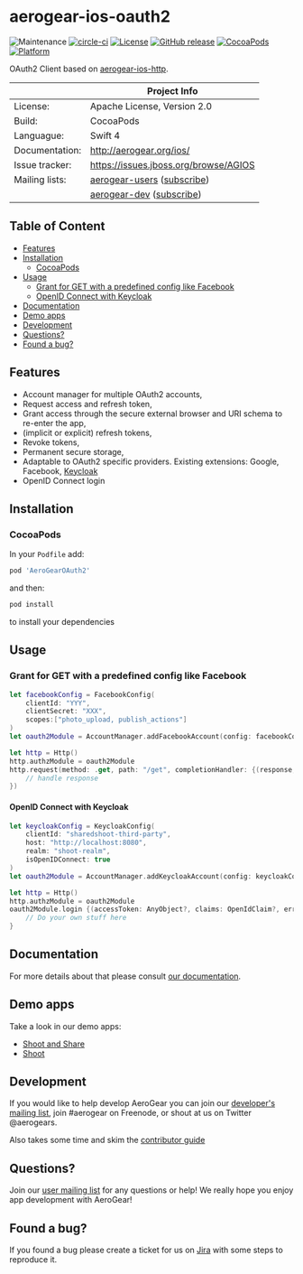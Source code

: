 # aerogear-ios-oauth2 

![Maintenance](https://img.shields.io/maintenance/yes/2017.svg)
[![circle-ci](https://img.shields.io/circleci/project/github/aerogear/aerogear-ios-oauth2/master.svg)](https://circleci.com/gh/aerogear/aerogear-ios-oauth2)
[![License](https://img.shields.io/badge/-Apache%202.0-blue.svg)](https://opensource.org/s/Apache-2.0)
[![GitHub release](https://img.shields.io/github/release/aerogear/aerogear-ios-oauth2.svg)](https://github.com/aerogear/aerogear-ios-oauth2/releases)
[![CocoaPods](https://img.shields.io/cocoapods/v/AeroGearOAuth2.svg)](https://cocoapods.org/pods/AeroGearOAuth2)
[![Platform](https://img.shields.io/cocoapods/p/AeroGearOAuth2.svg)](https://cocoapods.org/pods/AeroGearOAuth2)

OAuth2 Client based on [aerogear-ios-http](https://github.com/aerogear/aerogear-ios-http).

|                 | Project Info                                 |
| --------------- | -------------------------------------------- |
| License:        | Apache License, Version 2.0                  |
| Build:          | CocoaPods                                    |
| Languague:      | Swift 4                                      |
| Documentation:  | http://aerogear.org/ios/                     |
| Issue tracker:  | https://issues.jboss.org/browse/AGIOS        |
| Mailing lists:  | [aerogear-users](http://aerogear-users.1116366.n5.nabble.com/) ([subscribe](https://lists.jboss.org/mailman/listinfo/aerogear-users))                            |
|                 | [aerogear-dev](http://aerogear-dev.1069024.n5.nabble.com/) ([subscribe](https://lists.jboss.org/mailman/listinfo/aerogear-dev))                              |

## Table of Content

* [Features](#features)
* [Installation](#installation)
   * [CocoaPods](#cocoapods)
* [Usage](#usage)
   * [Grant for GET with a predefined config like Facebook](#grant-for-get-with-a-predefined-config-like-facebook)
   * [OpenID Connect with Keycloak](#openid-connect-with-keycloak)
* [Documentation](#documentation)
* [Demo apps](#demo-apps)
* [Development](#development)
* [Questions?](#questions)
* [Found a bug?](#found-a-bug)

## Features

* Account manager for multiple OAuth2 accounts,
* Request access and refresh token,
* Grant access through the secure external browser and URI schema to re-enter the app,
* (implicit or explicit) refresh tokens,
* Revoke tokens,
* Permanent secure storage,
* Adaptable to OAuth2 specific providers. Existing extensions: Google, Facebook, [Keycloak](http://keycloak.jboss.org/)
* OpenID Connect login

## Installation

### CocoaPods

In your `Podfile` add:

```bash
pod 'AeroGearOAuth2'
```

and then:

```bash
pod install
```

to install your dependencies

## Usage

### Grant for GET with a predefined config like Facebook

```swift
let facebookConfig = FacebookConfig(
    clientId: "YYY",
    clientSecret: "XXX",
    scopes:["photo_upload, publish_actions"]
)
let oauth2Module = AccountManager.addFacebookAccount(config: facebookConfig)

let http = Http()
http.authzModule = oauth2Module
http.request(method: .get, path: "/get", completionHandler: {(response, error) in
	// handle response
})
```

#### OpenID Connect with Keycloak

```swift
let keycloakConfig = KeycloakConfig(
    clientId: "sharedshoot-third-party",
    host: "http://localhost:8080",
    realm: "shoot-realm",
    isOpenIDConnect: true
)
let oauth2Module = AccountManager.addKeycloakAccount(config: keycloakConfig)

let http = Http()
http.authzModule = oauth2Module
oauth2Module.login {(accessToken: AnyObject?, claims: OpenIdClaim?, error: NSError?) in // [1]
    // Do your own stuff here
}

```

## Documentation

For more details about that please consult [our documentation](http://aerogear.org/ios/).

## Demo apps

Take a look in our demo apps:

* [Shoot and Share](https://github.com/aerogear/aerogear-ios-cookbook/blob/master/SharedShoot)
* [Shoot](https://github.com/aerogear/aerogear-ios-cookbook/blob/master/Shoot)

## Development

If you would like to help develop AeroGear you can join our [developer's mailing list](https://lists.jboss.org/mailman/listinfo/aerogear-dev), join #aerogear on Freenode, or shout at us on Twitter @aerogears.

Also takes some time and skim the [contributor guide](http://aerogear.org/docs/guides/Contributing/)

## Questions?

Join our [user mailing list](https://lists.jboss.org/mailman/listinfo/aerogear-users) for any questions or help! We really hope you enjoy app development with AeroGear!

## Found a bug?

If you found a bug please create a ticket for us on [Jira](https://issues.jboss.org/browse/AGIOS) with some steps to reproduce it.
